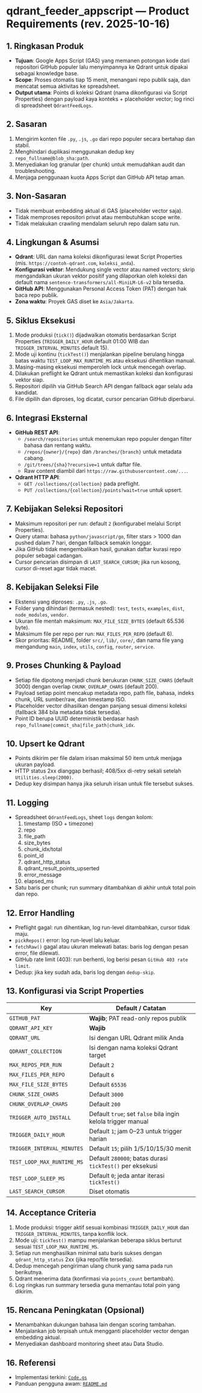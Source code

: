 # qdrant_feeder_appscript — Product Requirements (rev. 2025-10-16)

## 1. Ringkasan Produk
- **Tujuan**: Google Apps Script (GAS) yang memanen potongan kode dari repositori GitHub populer lalu menyimpannya ke Qdrant untuk dipakai sebagai knowledge base.
- **Scope**: Proses otomatis tiap 15 menit, menangani repo publik saja, dan mencatat semua aktivitas ke spreadsheet.
- **Output utama**: Points di koleksi Qdrant (nama dikonfigurasi via Script Properties) dengan payload kaya konteks + placeholder vector; log rinci di spreadsheet `QdrantFeedLogs`.

## 2. Sasaran
1. Mengirim konten file `.py`, `.js`, `.go` dari repo populer secara bertahap dan stabil.
2. Menghindari duplikasi menggunakan dedup key `repo_fullname@blob_sha:path`.
3. Menyediakan log granular (per chunk) untuk memudahkan audit dan troubleshooting.
4. Menjaga penggunaan kuota Apps Script dan GitHub API tetap aman.

## 3. Non-Sasaran
- Tidak membuat embedding aktual di GAS (placeholder vector saja).
- Tidak memproses repositori privat atau membutuhkan scope write.
- Tidak melakukan crawling mendalam seluruh repo dalam satu run.

## 4. Lingkungan & Asumsi
- **Qdrant**: URL dan nama koleksi dikonfigurasi lewat Script Properties (mis. `https://contoh-qdrant.com`, `koleksi_anda`).
- **Konfigurasi vektor**: Mendukung single vector atau named vectors; skrip mengandalkan ukuran vektor positif yang dilaporkan oleh koleksi dan default nama `sentence-transformers/all-MiniLM-L6-v2` bila tersedia.
- **GitHub API**: Menggunakan Personal Access Token (PAT) dengan hak baca repo publik.
- **Zona waktu**: Proyek GAS diset ke `Asia/Jakarta`.

## 5. Siklus Eksekusi
1. Mode produksi (`tick()`) dijadwalkan otomatis berdasarkan Script Properties (`TRIGGER_DAILY_HOUR` default 01:00 WIB dan `TRIGGER_INTERVAL_MINUTES` default 15).
2. Mode uji kontinu (`tickTest()`) menjalankan pipeline berulang hingga batas waktu `TEST_LOOP_MAX_RUNTIME_MS` atau eksekusi dihentikan manual.
3. Masing-masing eksekusi memperoleh lock untuk mencegah overlap.
4. Dilakukan preflight ke Qdrant untuk memastikan koleksi dan konfigurasi vektor siap.
5. Repositori dipilih via GitHub Search API dengan fallback agar selalu ada kandidat.
6. File dipilih dan diproses, log dicatat, cursor pencarian GitHub diperbarui.

## 6. Integrasi Eksternal
- **GitHub REST API**:
  - `/search/repositories` untuk menemukan repo populer dengan filter bahasa dan rentang waktu.
  - `/repos/{owner}/{repo}` dan `/branches/{branch}` untuk metadata cabang.
  - `/git/trees/{sha}?recursive=1` untuk daftar file.
  - Raw content diambil dari `https://raw.githubusercontent.com/...`.
- **Qdrant HTTP API**:
  - `GET /collections/{collection}` pada preflight.
  - `PUT /collections/{collection}/points?wait=true` untuk upsert.

## 7. Kebijakan Seleksi Repositori
- Maksimum repositori per run: default `2` (konfigurabel melalui Script Properties).
- Query utama: bahasa `python/javascript/go`, filter stars > 1000 dan pushed dalam 7 hari, dengan fallback semakin longgar.
- Jika GitHub tidak mengembalikan hasil, gunakan daftar kurasi repo populer sebagai cadangan.
- Cursor pencarian disimpan di `LAST_SEARCH_CURSOR`; jika run kosong, cursor di-reset agar tidak macet.

## 8. Kebijakan Seleksi File
- Ekstensi yang diproses: `.py`, `.js`, `.go`.
- Folder yang dihindari (termasuk nested): `test`, `tests`, `examples`, `dist`, `node_modules`, `vendor`.
- Ukuran file mentah maksimum: `MAX_FILE_SIZE_BYTES` (default 65.536 byte).
- Maksimum file per repo per run: `MAX_FILES_PER_REPO` (default 6).
- Skor prioritas: README, folder `src/`, `lib/`, `core/`, dan nama file yang mengandung `main`, `index`, `utils`, `config`, `router`, `service`.

## 9. Proses Chunking & Payload
- Setiap file dipotong menjadi chunk berukuran `CHUNK_SIZE_CHARS` (default 3000) dengan overlap `CHUNK_OVERLAP_CHARS` (default 200).
- Payload setiap point mencakup metadata repo, path file, bahasa, indeks chunk, URL sumber/raw, dan timestamp ISO.
- Placeholder vector dihasilkan dengan panjang sesuai dimensi koleksi (fallback 384 bila metadata tidak tersedia).
- Point ID berupa UUID deterministik berdasar hash `repo_fullname|commit_sha|file_path|chunk_idx`.

## 10. Upsert ke Qdrant
- Points dikirim per file dalam irisan maksimal 50 item untuk menjaga ukuran payload.
- HTTP status 2xx dianggap berhasil; 408/5xx di-retry sekali setelah `Utilities.sleep(2000)`.
- Dedup key disimpan hanya jika seluruh irisan untuk file tersebut sukses.

## 11. Logging
- Spreadsheet `QdrantFeedLogs`, sheet `logs` dengan kolom:
  1. timestamp (ISO + timezone)
  2. repo
  3. file_path
  4. size_bytes
  5. chunk_idx/total
  6. point_id
  7. qdrant_http_status
  8. qdrant_result_points_upserted
  9. error_message
  10. elapsed_ms
- Satu baris per chunk; run summary ditambahkan di akhir untuk total poin dan repo.

## 12. Error Handling
- Preflight gagal: run dihentikan, log run-level ditambahkan, cursor tidak maju.
- `pickRepos()` error: log run-level lalu keluar.
- `fetchRaw()` gagal atau ukuran melewati batas: baris log dengan pesan error, file dilewati.
- GitHub rate limit (403): run berhenti, log berisi pesan `GitHub 403 rate limit`.
- Dedup: jika key sudah ada, baris log dengan `dedup-skip`.

## 13. Konfigurasi via Script Properties
| Key                    | Default / Catatan                                               |
|------------------------|-----------------------------------------------------------------|
| `GITHUB_PAT`           | **Wajib**; PAT read-only repos publik                           |
| `QDRANT_API_KEY`       | **Wajib**                                                       |
| `QDRANT_URL`           | Isi dengan URL Qdrant milik Anda                                |
| `QDRANT_COLLECTION`    | Isi dengan nama koleksi Qdrant target                          |
| `MAX_REPOS_PER_RUN`    | Default `2`                                                     |
| `MAX_FILES_PER_REPO`   | Default `6`                                                     |
| `MAX_FILE_SIZE_BYTES`  | Default `65536`                                                 |
| `CHUNK_SIZE_CHARS`     | Default `3000`                                                  |
| `CHUNK_OVERLAP_CHARS`  | Default `200`                                                   |
| `TRIGGER_AUTO_INSTALL` | Default `true`; set `false` bila ingin kelola trigger manual    |
| `TRIGGER_DAILY_HOUR`   | Default `1`; jam 0–23 untuk trigger harian                      |
| `TRIGGER_INTERVAL_MINUTES` | Default `15`; pilih 1/5/10/15/30 menit                      |
| `TEST_LOOP_MAX_RUNTIME_MS` | Default `280000`; batas durasi `tickTest()` per eksekusi    |
| `TEST_LOOP_SLEEP_MS`       | Default `0`; jeda antar iterasi `tickTest()`                |
| `LAST_SEARCH_CURSOR`   | Diset otomatis                                                  |

## 14. Acceptance Criteria
1. Mode produksi: trigger aktif sesuai kombinasi `TRIGGER_DAILY_HOUR` dan `TRIGGER_INTERVAL_MINUTES`, tanpa konflik lock.
2. Mode uji: `tickTest()` mampu menjalankan beberapa siklus berturut sesuai `TEST_LOOP_MAX_RUNTIME_MS`.
3. Setiap run menghasilkan minimal satu baris sukses dengan `qdrant_http_status` 2xx (jika repo/file tersedia).
4. Dedup mencegah pengiriman ulang chunk yang sama pada run berikutnya.
5. Qdrant menerima data (konfirmasi via `points_count` bertambah).
6. Log ringkas run summary tersedia guna memantau total poin yang dikirim.

## 15. Rencana Peningkatan (Opsional)
- Menambahkan dukungan bahasa lain dengan scoring tambahan.
- Menjalankan job terpisah untuk mengganti placeholder vector dengan embedding aktual.
- Menyediakan dashboard monitoring sheet atau Data Studio.

## 16. Referensi
- Implementasi terkini: [`Code.gs`](Code.gs)
- Panduan pengguna awam: [`README.md`](README.md)
